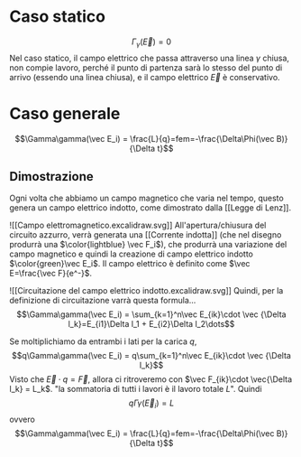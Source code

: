 # Caso statico
$$\Gamma _\gamma (\vec E) = 0$$
Nel caso statico, il campo elettrico che passa attraverso una linea $\gamma$ chiusa, non compie lavoro, perché il punto di partenza sarà lo stesso del punto di arrivo (essendo una linea chiusa), e il campo elettrico $\vec E$ è conservativo.
# Caso generale
$$\Gamma\gamma(\vec E_i) = \frac{L}{q}=fem=-\frac{\Delta\Phi(\vec B)}{\Delta t}$$
## Dimostrazione
Ogni volta che abbiamo un campo magnetico che varia nel tempo, questo genera un campo elettrico indotto, come dimostrato dalla [[Legge di Lenz]].

![[Campo elettromagnetico.excalidraw.svg]]
All'apertura/chiusura del circuito azzurro, verrà generata una [[Corrente indotta]] (che nel disegno produrrà una $\color{lightblue} \vec F_i$), che produrrà una variazione del campo magnetico e quindi la creazione di campo elettrico indotto $\color{green}\vec E_i$.
Il campo elettrico è definito come $\vec E=\frac{\vec F}{e^-}$.

![[Circuitazione del campo elettrico indotto.excalidraw.svg]]
Quindi, per la definizione di circuitazione varrà questa formula...
$$\Gamma\gamma(\vec E_i) = \sum_{k=1}^n\vec E_{ik}\cdot \vec {\Delta l_k}=E_{i1}\Delta l_1 + E_{i2}\Delta l_2\dots$$

Se moltiplichiamo da entrambi i lati per la carica $q$,
$$q\Gamma\gamma(\vec E_i) = q\sum_{k=1}^n\vec E_{ik}\cdot \vec {\Delta l_k}$$
Visto che $\vec E \cdot q = \vec F$, allora ci ritroveremo con $\vec F_{ik}\cdot \vec{\Delta l_k} = L_k$.
"la sommatoria di tutti i lavori è il lavoro totale $L$".
Quindi
$$q\Gamma\gamma(\vec E_i) = L$$
ovvero
$$\Gamma\gamma(\vec E_i) = \frac{L}{q}=fem=-\frac{\Delta\Phi(\vec B)}{\Delta t}$$